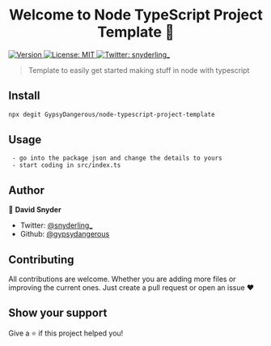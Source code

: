 <h1 align="center">Welcome to Node TypeScript Project Template 👋</h1>
<p>
  <a href="https://www.npmjs.com/package/template" target="_blank">
    <img alt="Version" src="https://img.shields.io/npm/v/template.svg">
  </a>
  <a href="#" target="_blank">
    <img alt="License: MIT" src="https://img.shields.io/badge/License-MIT-yellow.svg" />
  </a>
  <a href="https://twitter.com/snyderling_" target="_blank">
    <img alt="Twitter: snyderling_" src="https://img.shields.io/twitter/follow/snyderling_.svg?style=social" />
  </a>
</p>

> Template to easily get started making stuff in node with typescript

## Install

```sh
npx degit GypsyDangerous/node-typescript-project-template
```

## Usage

```
 - go into the package json and change the details to yours
 - start coding in src/index.ts
```

## Author

👤 **David Snyder**

* Twitter: [@snyderling_](https://twitter.com/snyderling_)
* Github: [@gypsydangerous](https://github.com/gypsydangerous)

## Contributing
All contributions are welcome. Whether you are adding more files or improving the current ones. Just create a pull request or open an issue ♥

## Show your support

Give a ⭐️ if this project helped you!
